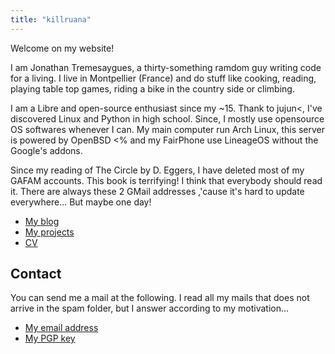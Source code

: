 ```yaml
---
title: "killruana"
---
```


Welcome on my website!

I am Jonathan Tremesaygues, a thirty-something ramdom guy writing code for a living. I live in Montpellier (France) and do stuff like cooking, reading, playing table top games, riding a bike in the country side or climbing.

I am a Libre and open-source enthusiast since my ~15. Thank to jujun<, I've discovered Linux and Python in high school. Since, I mostly use opensource OS softwares whenever I can. My main computer run Arch Linux, this server is powered by OpenBSD <% and my FairPhone use LineageOS without the Google's addons.

Since my reading of The Circle by D. Eggers, I have deleted most of my GAFAM accounts. This book is terrifying! I think that everybody should read it. There are always these 2 GMail addresses ,'cause it's hard to update everywhere… But maybe one day!

* [My blog](posts/)
* [My projects](projects/)
* [CV](cv/) 

## Contact

You can send me a mail at the following. I read all my mails that does not arrive in the spam folder, but I answer according to my motivation…

* [My email address](mailto://jonathan.tremesaygues+contact@slaanesh.org) 
* [My PGP key](/files/jonathan_dot_tremesaygues_at_slaanesh.org_0xAAE7B9035CC08664_pub.asc)
